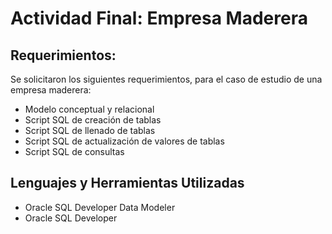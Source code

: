 # Actividad Final: Empresa Maderera
## Requerimientos:
Se solicitaron los siguientes requerimientos, para el caso de estudio de una empresa maderera:
* Modelo conceptual y relacional
* Script SQL de creación de tablas
* Script SQL de llenado de tablas
* Script SQL de actualización de valores de tablas
* Script SQL de consultas

## Lenguajes y Herramientas Utilizadas
* Oracle SQL Developer Data Modeler
* Oracle SQL Developer
